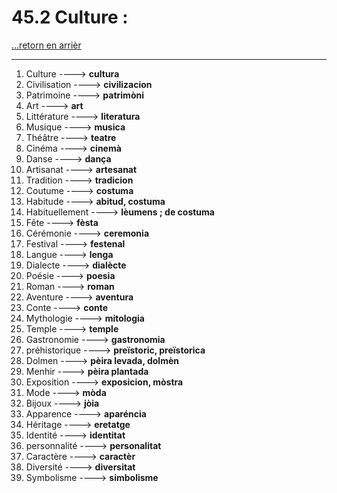 # 45.2 Culture : 

[...retorn en arrièr](../../../menu_fiches.md)

---

1. Culture   ----> **cultura**
2. Civilisation   ----> **civilizacion**
3. Patrimoine   ----> **patrimòni**
4. Art   ----> **art**
5. Littérature   ----> **literatura**
6. Musique   ----> **musica**
7. Théâtre   ----> **teatre**
8. Cinéma   ----> **cinemà**
9. Danse   ----> **dança**
10. Artisanat   ----> **artesanat**
11. Tradition   ----> **tradicion**
12. Coutume   ----> **costuma**
13. Habitude ----> **abitud, costuma**
14. Habituellement ----> **lèumens ; de costuma**
15. Fête   ----> **fèsta**
16. Cérémonie   ----> **ceremonia**
17. Festival   ----> **festenal**
18. Langue   ----> **lenga**
19. Dialecte   ----> **dialècte**
20. Poésie   ----> **poesia**
21. Roman   ----> **roman**
22. Aventure ----> **aventura**
23. Conte   ----> **conte**
24. Mythologie   ----> **mitologia**
25. Temple ----> **temple**
26. Gastronomie   ----> **gastronomia**
27. préhistorique ----> **preïstoric, preïstorica**
28. Dolmen ----> **pèira levada, dolmèn**
29. Menhir ----> **pèira plantada**
30. Exposition   ----> **exposicion, mòstra**
31. Mode   ----> **mòda**
32. Bijoux   ----> **jòia**
33. Apparence  ----> **aparéncia**
34. Héritage   ----> **eretatge**
35. Identité   ----> **identitat**
36. personnalité ----> **personalitat**
37. Caractère ----> **caractèr**
38. Diversité   ----> **diversitat**
39. Symbolisme   ----> **simbolisme**